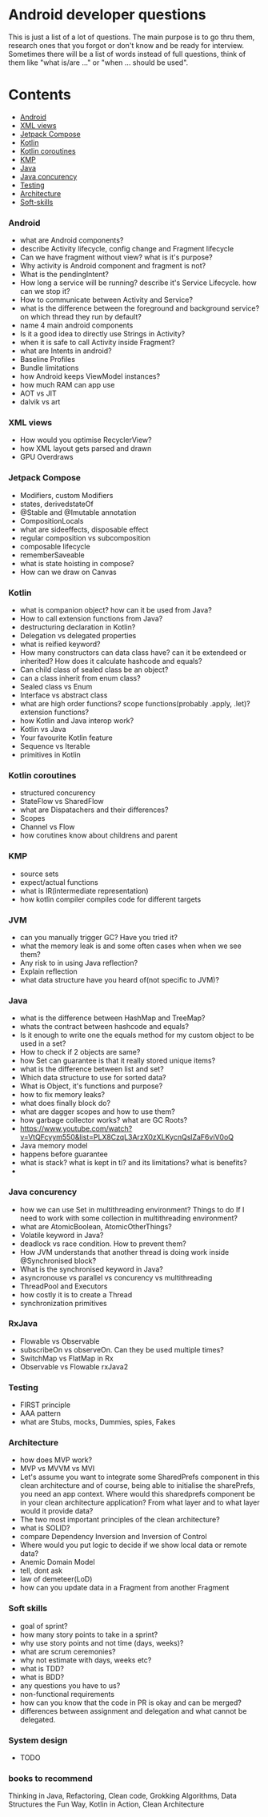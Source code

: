 # Android developer questions
This is just a list of a lot of questions. The main purpose is to go thru them, research ones that you forgot or don't know and be ready for interview. Sometimes there will be a list of words instead of full questions, think of them like "what is/are ..." or "when ... should be used". 

# Contents
- [Android](#Android)
- [XML views](#XML-views)
- [Jetpack Compose](#Jetpack-Compose)
- [Kotlin](#Kotlin)
- [Kotlin coroutines](#Kotlin-coroutines)
- [KMP](#KMP)
- [Java](#Java)
- [Java concurency](#Java-concurency)
- [Testing](#testing)
- [Architecture](#Architecture)
- [Soft-skills](#Soft-skills)
### Android
- what are Android components?
- describe Activity lifecycle, config change and Fragment lifecycle
- Can we have fragment without view? what is it's purpose?
- Why activity is Android component and fragment is not?
- What is the pendingIntent?
- How long a service will be running? describe it's Service Lifecycle. how can we stop it?
- How to communicate between Activity and Service?
- what is the difference between the foreground and background service? on which thread they run by default?
- name 4 main android components
- Is it a good idea to directly use Strings in Activity?
- when it is safe to call Activity inside Fragment?
- what are Intents in android?
- Baseline Profiles
- Bundle limitations
- how Android keeps ViewModel instances?
- how much RAM can app use
- AOT vs JIT
- dalvik vs art
### XML views
- How would you optimise RecyclerView?
- how XML layout gets parsed and drawn
- GPU Overdraws
### Jetpack Compose
- Modifiers, custom Modifiers
- states, derivedstateOf
- @Stable and @Imutable annotation
- CompositionLocals
- what are sideeffects, disposable effect
- regular composition vs subcomposition
- composable lifecycle
- rememberSaveable
- what is state hoisting in compose?
- How can we draw on Canvas
### Kotlin
- what is companion object? how can it be used from Java?
- How to call extension functions from Java?
- destructuring declaration in Kotlin?
- Delegation vs delegated properties
- what is reified keyword?
- How many constructors can data class have? can it be extendeed or inherited? How does it calculate hashcode and equals?
- Can child class of sealed class be an object?
- can a class inherit from enum class?
- Sealed class vs Enum
- Interface vs abstract class
- what are high order functions? scope functions(probably .apply, .let)? extension functions?
- how Kotlin and Java interop work?
- Kotlin vs Java
- Your favourite Kotlin feature
- Sequence vs Iterable
- primitives in Kotlin
### Kotlin coroutines
- structured concurency
- StateFlow vs SharedFlow
- what are Dispatachers and their differences?
- Scopes
- Channel vs Flow
- how corutines know about childrens and parent

### KMP
- source sets
- expect/actual functions
- what is IR(intermediate representation)
- how kotlin compiler compiles code for different targets
### JVM
- can you manually trigger GC? Have you tried it?
- what the memory leak is and some often cases when when we see them?
- Any risk to in using Java reflection?
- Explain reflection
- what data structure have you heard of(not specific to JVM)?
### Java
- what is the difference between HashMap and TreeMap?
- whats the contract between hashcode and equals?
- Is it enough to write one the equals method for my custom object to be used in a set?
- How to check if 2 objects are same?
- how Set can guarantee is that it really stored unique items?
- what is the difference between list and set?
- Which data structure to use for sorted data?
- What is Object, it's functions and purpose?
- how to fix memory leaks?
- what does finally block do?
- what are dagger scopes and how to use them?
- how garbage collector works? what are GC Roots?
- https://www.youtube.com/watch?v=VtQFcyym550&list=PLX8CzqL3ArzX0zXLKycnQslZaF6viV0oQ
- Java memory model
- happens before guarantee
- what is stack? what is kept in ti? and its limitations? what is benefits?
- 
### Java concurency
- how we can use Set in multithreading environment? Things to do If I need to work with some collection in multithreading environment?
- what are AtomicBoolean, AtomicOtherThings?
- Volatile keyword in Java?
- deadlock vs race condition. How to prevent them?
- How JVM understands that another thread is doing work inside @Synchronised block?
- What is the synchronised keyword in Java?
- asyncronouse vs parallel vs concurency vs multithreading
- ThreadPool and Executors
- how costly it is to create a Thread
- synchronization primitives
### RxJava
- Flowable vs Observable
- subscribeOn vs observeOn. Can they be used multiple times?
- SwitchMap vs FlatMap in Rx
- Observable vs Flowable rxJava2
### Testing
- FIRST principle
- AAA pattern
- what are Stubs, mocks, Dummies, spies, Fakes
### Architecture
- how does MVP work?
- MVP vs MVVM vs MVI
- Let's assume you want to integrate some SharedPrefs component in this clean architecture and of course, being able to initialise the sharePrefs, you need an app context. Where would this sharedprefs component be in your clean architecture application? From what layer and to what layer would it provide data?
- The two most important principles of the clean architecture?
- what is SOLID?
- compare Dependency Inversion and Inversion of Control
- Where would you put logic to decide if we show local data or remote data?
- Anemic Domain Model
- tell, dont ask
- law of demeteer(LoD)
- how can you update data in a Fragment from another Fragment
### Soft skills
- goal of sprint?
- how many story points to take in a sprint?
- why use story points and not time (days, weeks)?
- what are scrum ceremonies?
- why not estimate with days, weeks etc?
- what is TDD?
- what is BDD?
- any questions you have to us?
- non-functional requirements
- how can you know that the code in PR is okay and can be merged?
- differences between assignment and delegation and what cannot be delegated.
### System design
- TODO
### books to recommend
Thinking in Java, Refactoring, Clean code, Grokking Algorithms, Data Structures the Fun Way, Kotlin in Action, Clean Architecture

